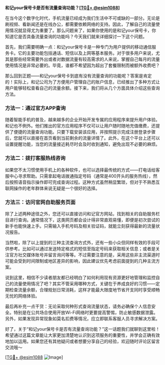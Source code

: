 **和记your保号卡是否有流量查询功能？[[TG💪+ @esim1088](https://t.me/s/esim1088)]**

在当今这个数字化时代，手机流量已经成为我们生活中不可或缺的一部分。无论是刷视频、看新闻还是在线办公，都需要依赖网络的支持。因此，了解自己的流量使用情况就显得尤为重要了。那么问题来了，如果你使用的是和记your保号卡，你知道它是否具备流量查询的功能吗？今天我们就来详细探讨一下这个问题。

首先，我们需要明确一点：和记your保号卡是一种专门为用户提供的移动通信服务卡。它的主要功能包括通话、短信以及上网等基本服务。对于很多用户来说，尤其是那些经常需要外出或者对数据流量有较高需求的人来说，掌握自己每月的流量使用情况是非常必要的。毕竟，谁都不希望因为超出了套餐限制而被额外收费吧？

那么回到正题——和记your保号卡到底有没有流量查询的功能呢？答案是肯定的！实际上，和记公司为了方便用户管理自己的账户信息，已经推出了多种方式让用户能够轻松查看自己的流量余额。接下来，我们将从几个方面具体介绍这些查询方法。

### 方法一：通过官方APP查询

随着智能手机的普及，越来越多的企业开始开发专属的应用程序来提升用户体验。和记也不例外。他们推出的官方应用程序不仅可以让用户随时随地充值缴费，还提供了便捷的流量查询功能。只要下载安装该应用，并按照提示完成注册登录步骤后，您就可以直接在首页看到当前剩余的流量详情了。此外，在这个平台上还可以设置提醒功能，当您的流量接近耗尽时会及时收到通知，避免出现不必要的麻烦。

### 方法二：拨打客服热线咨询

如果您不太习惯使用手机上的各种软件，也可以选择最传统的方式——打电话给客服中心寻求帮助。只需拿起电话拨通指定号码（通常是400开头的服务热线），然后按照语音指示操作即可完成查询过程。这种方式虽然稍显繁琐，但对于不熟悉互联网操作的老年群体来说无疑是一个很好的选择。

### 方法三：访问官网自助服务页面

除了上述两种途径之外，您还可以直接访问和记官方网站，找到相关的自助服务栏目进行查询。通常情况下，这类网页都会设计得非常直观易懂，即便是初次尝试的新手也能快速上手。只需输入手机号码及相关验证码，就能立刻获得最新的流量状况报告。

当然啦，除了以上提到的三种主流查询方式外，还有一些小众但同样有效的手段可供参考。比如可以通过发送特定格式的短信至指定号码来获取相关信息；或者是关注官方社交媒体账号并留言询问等等。不过需要注意的是，采用这些非主流渠道时可能会受到时间限制或地区差异的影响，因此建议优先考虑前面提到的几种主流方案。

说到这里，相信不少读者朋友都已经明白了如何利用现有资源更好地管理和监控自己的流量使用情况了吧？其实不管采用哪种方式，关键在于养成良好的习惯——定期检查流量余额，合理规划日常消耗，这样才能最大限度地节省开支同时享受顺畅无忧的网络体验。

最后再补充一点干货：无论采取何种形式查询流量状态，请务必确保个人信息安全。特别是在公共场合使用开放Wi-Fi网络时更要提高警惕，防止敏感数据泄露。另外，如果发现异常现象如莫名扣费等情况，应立即联系客服人员寻求解决方案。

好了，关于“和记your保号卡是否有流量查询功能？”这一话题我们就聊到这里啦！希望通过这篇文章能让大家更加清楚地认识到这项服务的重要性，并学会正确有效地加以运用。如果您还有其他疑问或者想要分享自己的经验，欢迎随时评论区留言交流哦～

[[TG💪+ @esim1088](https://t.me/s/esim1088) ![Image](https://i.postimg.cc/4NQfJmqS/Snipaste-2025-05-13-00-14-12.png)]